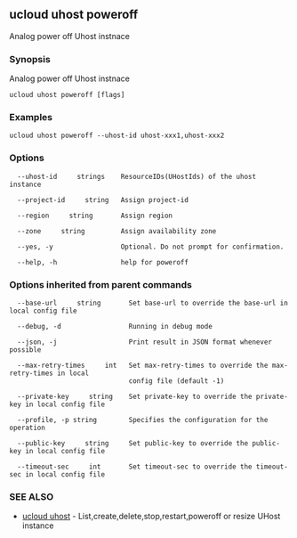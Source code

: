 ## ucloud uhost poweroff

Analog power off Uhost instnace

### Synopsis

Analog power off Uhost instnace

```
ucloud uhost poweroff [flags]
```

### Examples

```
ucloud uhost poweroff --uhost-id uhost-xxx1,uhost-xxx2
```

### Options

```
  --uhost-id     strings    ResourceIDs(UHostIds) of the uhost instance 

  --project-id     string   Assign project-id 

  --region     string       Assign region 

  --zone     string         Assign availability zone 

  --yes, -y                 Optional. Do not prompt for confirmation. 

  --help, -h                help for poweroff 

```

### Options inherited from parent commands

```
  --base-url     string       Set base-url to override the base-url in local config file 

  --debug, -d                 Running in debug mode 

  --json, -j                  Print result in JSON format whenever possible 

  --max-retry-times     int   Set max-retry-times to override the max-retry-times in local
                              config file (default -1) 

  --private-key     string    Set private-key to override the private-key in local config file 

  --profile, -p string        Specifies the configuration for the operation 

  --public-key     string     Set public-key to override the public-key in local config file 

  --timeout-sec     int       Set timeout-sec to override the timeout-sec in local config file 

```

### SEE ALSO

* [ucloud uhost](developer/cli/cmd/ucloud/uhost)	 - List,create,delete,stop,restart,poweroff or resize UHost instance

